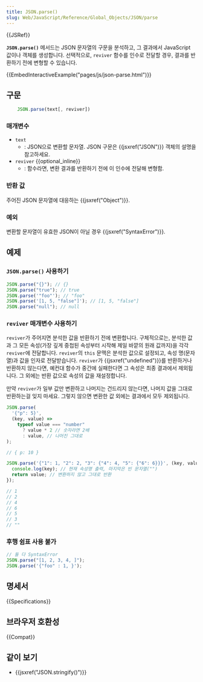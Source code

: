 ```yaml
---
title: JSON.parse()
slug: Web/JavaScript/Reference/Global_Objects/JSON/parse
---
```


{{JSRef}}

**`JSON.parse()`** 메서드는 JSON 문자열의 구문을 분석하고, 그 결과에서 JavaScript 값이나 객체를 생성합니다. 선택적으로, `reviver` 함수를 인수로 전달할 경우, 결과를 반환하기 전에 변형할 수 있습니다.

{{EmbedInteractiveExample("pages/js/json-parse.html")}}

## 구문

```js
    JSON.parse(text[, reviver])
```

### 매개변수

- `text`
  - : JSON으로 변환할 문자열. JSON 구문은 {{jsxref("JSON")}} 객체의 설명을 참고하세요.
- `reviver` {{optional_inline}}
  - : 함수라면, 변환 결과를 반환하기 전에 이 인수에 전달해 변형함.

### 반환 값

주어진 JSON 문자열에 대응하는 {{jsxref("Object")}}.

### 예외

변환할 문자열이 유효한 JSON이 아닐 경우 {{jsxref("SyntaxError")}}.

## 예제

### `JSON.parse()` 사용하기

```js
JSON.parse("{}"); // {}
JSON.parse("true"); // true
JSON.parse('"foo"'); // "foo"
JSON.parse('[1, 5, "false"]'); // [1, 5, "false"]
JSON.parse("null"); // null
```

### `reviver` 매개변수 사용하기

`reviver`가 주어지면 분석한 값을 반환하기 전에 변환합니다. 구체적으로는, 분석한 값과 그 모든 속성(가장 깊게 중첩된 속성부터 시작해 제일 바깥의 원래 값까지)을 각각 `reviver`에 전달합니다. `reviver`의 `this` 문맥은 분석한 값으로 설정되고, 속성 명(문자열)과 값을 인자로 전달받습니다. `reviver`가 {{jsxref("undefined")}}를 반환하거나 반환하지 않는다면, 예컨대 함수가 중간에 실패한다면 그 속성은 최종 결과에서 제외됩니다. 그 외에는 반환 값으로 속성의 값을 재설정합니다.

만약 `reviver`가 일부 값만 변환하고 나머지는 건드리지 않는다면, 나머지 값을 그대로 반환하는걸 잊지 마세요. 그렇지 않으면 변환한 값 외에는 결과에서 모두 제외됩니다.

```js
JSON.parse(
  '{"p": 5}',
  (key, value) =>
    typeof value === "number"
      ? value * 2 // 숫자라면 2배
      : value, // 나머진 그대로
);

// { p: 10 }

JSON.parse('{"1": 1, "2": 2, "3": {"4": 4, "5": {"6": 6}}}', (key, value) => {
  console.log(key); // 현재 속성명 출력, 마지막은 빈 문자열("")
  return value; // 변환하지 않고 그대로 반환
});

// 1
// 2
// 4
// 6
// 5
// 3
// ""
```

### 후행 쉼표 사용 불가

```js example-bad
// 둘 다 SyntaxError
JSON.parse("[1, 2, 3, 4, ]");
JSON.parse('{"foo" : 1, }');
```

## 명세서

{{Specifications}}

## 브라우저 호환성

{{Compat}}

## 같이 보기

- {{jsxref("JSON.stringify()")}}
